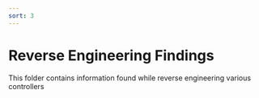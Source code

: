 ```yaml
---
sort: 3
---
```

# Reverse Engineering Findings

This folder contains information found while reverse engineering various controllers